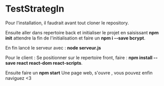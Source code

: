 # TestStrategIn
Pour l'installation, il faudrait avant tout cloner le repository.

Ensuite aller dans repertoire back et initialiser le projet en saisissant **npm init** attendre la fin de l'initialisation et faire un **npm i --save bcrypt**.

En fin lancé le serveur avec : **node serveur.js**


Pour le client : 
Se positionner sur le repertoire front, faire : **npm install --save react react-dom react-scripts**.


Ensuite faire un **npm start**
Une page web, s'ouvre , vous pouvez enfin naviguez <3

